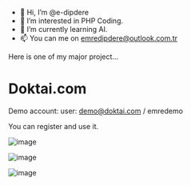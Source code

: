 - 👋 Hi, I’m @e-dipdere
- 👀 I’m interested in PHP Coding.
- 🌱 I’m currently learning AI.
- 📫 You can me on emredipdere@outlook.com.tr

Here is one of my major project...

# Doktai.com

Demo account: user: demo@doktai.com / emredemo

You can register and use it.

![image](https://github.com/e-dipdere/e-dipdere/assets/169443178/ae42556d-9eb9-4801-8c37-9fdfe4f16f4c)

![image](https://github.com/e-dipdere/e-dipdere/assets/169443178/d9f0ea20-8eba-4bcc-8d1e-4a66dab1c3ec)

![image](https://github.com/e-dipdere/e-dipdere/assets/169443178/38a35df8-39ca-4996-8eef-bcf97ea49030)
